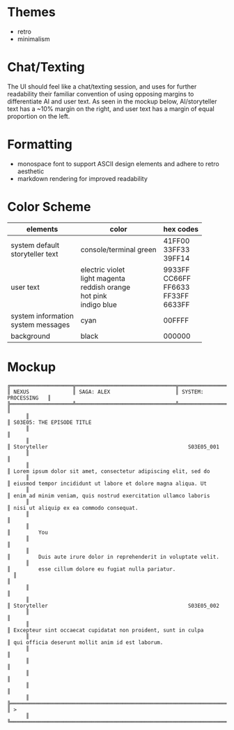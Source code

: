 # Themes
- retro
- minimalism

# Chat/Texting 
The UI should feel like a chat/texting session, and uses for further readability their familiar convention of using opposing margins to differentiate AI and user text. As seen in the mockup below, AI/storyteller text has a ~10% margin on the right, and user text has a margin of equal proportion on the left.

# Formatting
- monospace font to support ASCII design elements and adhere to retro aesthetic
- markdown rendering for improved readability

# Color Scheme
| elements                              | color                                                                         | hex codes                                      |
| ------------------------------------- | ----------------------------------------------------------------------------- | ---------------------------------------------- |
| system default<br>storyteller text    | console/terminal green                                                        | 41FF00<br>33FF33<br>39FF14<br>                 |
| user text                             | electric violet<br>light magenta<br>reddish orange<br>hot pink<br>indigo blue | 9933FF<br>CC66FF<br>FF6633<br>FF33FF<br>6633FF |
| system information<br>system messages | cyan                                                                          | 00FFFF                                         |
| background                            | black                                                                         | 000000                                         |

# Mockup
```
╔════════════════════╦════════════════════════════════╦══════════════════════╗
║ NEXUS              ║ SAGA: ALEX                     ║ SYSTEM: PROCESSING   ║
╠════════════════════╩════════════════════════════════╩══════════════════════╣
║                                                                            ║
║ S03E05: THE EPISODE TITLE                                                  ║
║                                                                            ║
║ Storyteller                                             S03E05_001         ║
║                                                                            ║
║ Lorem ipsum dolor sit amet, consectetur adipiscing elit, sed do            ║
║ eiusmod tempor incididunt ut labore et dolore magna aliqua. Ut             ║
║ enim ad minim veniam, quis nostrud exercitation ullamco laboris            ║
║ nisi ut aliquip ex ea commodo consequat.                                   ║
║                                                                            ║
║         You                                                                ║
║                                                                            ║
║         Duis aute irure dolor in reprehenderit in voluptate velit.         ║
║         esse cillum dolore eu fugiat nulla pariatur.                       ║
║                                                                            ║
║                                                                            ║
║ Storyteller                                             S03E05_002         ║
║                                                                            ║
║ Excepteur sint occaecat cupidatat non proident, sunt in culpa              ║
║ qui officia deserunt mollit anim id est laborum.                           ║
║                                                                            ║
║                                                                            ║
║                                                                            ║
║                                                                            ║
╠════════════════════════════════════════════════════════════════════════════╣
║ >                                                                          ║
╚════════════════════════════════════════════════════════════════════════════╝
```
